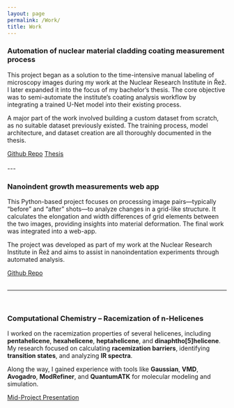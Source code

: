 ```yaml
---
layout: page
permalink: /Work/
title: Work
---
```




###  	Automation of nuclear material cladding coating measurement process

This project began as a solution to the time-intensive manual labeling of microscopy images during my work at the Nuclear Research Institute in Řež. I later expanded it into the focus of my bachelor’s thesis. The core objective was to semi-automate the institute’s coating analysis workflow by integrating a trained U-Net model into their existing process.

A major part of the work involved building a custom dataset from scratch, as no suitable dataset previously existed. The training process, model architecture, and dataset creation are all thoroughly documented in the thesis.
    
<div class="button-container">
  <a href="https://github.com/emmatekulova/coating_detection" class="button">Github Repo</a>
  <a href="/assets/reports/thesis.pdf" class="button">Thesis</a>

</div>

<br>
---


### Nanoindent growth measurements web app

This Python-based project focuses on processing image pairs—typically “before” and “after” shots—to analyze changes in a grid-like structure. It calculates the elongation and width differences of grid elements between the two images, providing insights into material deformation. The final work was integrated into a web-app.

The project was developed as part of my work at the Nuclear Research Institute in Řež and aims to assist in nanoindentation experiments through automated analysis.
    
<div class="button-container">
  <a href="https://github.com/emmatekulova/nanoindent_growth_measurments/" class="button">Github Repo</a>

</div>

<br>

---

<br>

### Computational Chemistry – Racemization of n-Helicenes

I worked on the racemization properties of several helicenes, including <b>pentahelicene</b>, <b>hexahelicene</b>, <b>heptahelicene</b>, and <b>dinaphtho[5]helicene</b>. My research focused on calculating <b>racemization barriers</b>, identifying <b>transition states</b>, and analyzing <b>IR spectra</b>.

Along the way, I gained experience with tools like <b>Gaussian</b>, <b>VMD</b>, <b>Avogadro</b>, <b>ModRefiner</b>, and <b>QuantumATK</b> for molecular modeling and simulation.
<div class="button-container"> <a href="/assets/presentations/uochb_presentation.pdf" class="button">Mid-Project Presentation</a> </div>